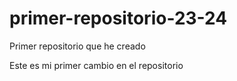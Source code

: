 # primer-repositorio-23-24
Primer repositorio que he creado

Este es mi primer cambio en el repositorio